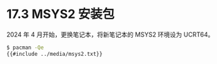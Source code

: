 # 17.3 MSYS2 安装包

2024 年 4 月开始，更换笔记本，将新笔记本的 MSYS2 环境设为 UCRT64。

```sh
$ pacman -Qe
{{#include ../media/msys2.txt}}
```